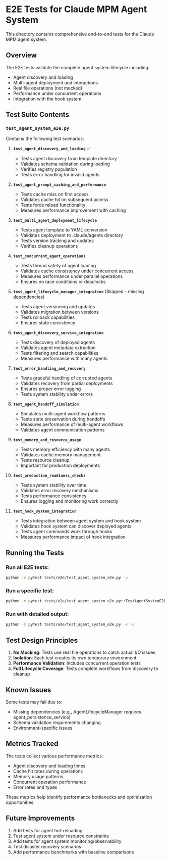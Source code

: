 # E2E Tests for Claude MPM Agent System

This directory contains comprehensive end-to-end tests for the Claude MPM agent system.

## Overview

The E2E tests validate the complete agent system lifecycle including:
- Agent discovery and loading
- Multi-agent deployment and interactions
- Real file operations (not mocked)
- Performance under concurrent operations
- Integration with the hook system

## Test Suite Contents

### `test_agent_system_e2e.py`

Contains the following test scenarios:

1. **`test_agent_discovery_and_loading`** ✅
   - Tests agent discovery from template directory
   - Validates schema validation during loading
   - Verifies registry population
   - Tests error handling for invalid agents

2. **`test_agent_prompt_caching_and_performance`**
   - Tests cache miss on first access
   - Validates cache hit on subsequent access
   - Tests force reload functionality
   - Measures performance improvement with caching

3. **`test_multi_agent_deployment_lifecycle`**
   - Tests agent template to YAML conversion
   - Validates deployment to .claude/agents directory
   - Tests version tracking and updates
   - Verifies cleanup operations

4. **`test_concurrent_agent_operations`**
   - Tests thread safety of agent loading
   - Validates cache consistency under concurrent access
   - Measures performance under parallel operations
   - Ensures no race conditions or deadlocks

5. **`test_agent_lifecycle_manager_integration`** (Skipped - missing dependencies)
   - Tests agent versioning and updates
   - Validates migration between versions
   - Tests rollback capabilities
   - Ensures state consistency

6. **`test_agent_discovery_service_integration`**
   - Tests discovery of deployed agents
   - Validates agent metadata extraction
   - Tests filtering and search capabilities
   - Measures performance with many agents

7. **`test_error_handling_and_recovery`**
   - Tests graceful handling of corrupted agents
   - Validates recovery from partial deployments
   - Ensures proper error logging
   - Tests system stability under errors

8. **`test_agent_handoff_simulation`**
   - Simulates multi-agent workflow patterns
   - Tests state preservation during handoffs
   - Measures performance of multi-agent workflows
   - Validates agent communication patterns

9. **`test_memory_and_resource_usage`**
   - Tests memory efficiency with many agents
   - Validates cache memory management
   - Tests resource cleanup
   - Important for production deployments

10. **`test_production_readiness_checks`**
    - Tests system stability over time
    - Validates error recovery mechanisms
    - Tests performance consistency
    - Ensures logging and monitoring work correctly

11. **`test_hook_system_integration`**
    - Tests integration between agent system and hook system
    - Validates hook system can discover deployed agents
    - Tests agent commands work through hooks
    - Measures performance impact of hook integration

## Running the Tests

### Run all E2E tests:
```bash
python -m pytest tests/e2e/test_agent_system_e2e.py -v
```

### Run a specific test:
```bash
python -m pytest tests/e2e/test_agent_system_e2e.py::TestAgentSystemE2E::test_agent_discovery_and_loading -v
```

### Run with detailed output:
```bash
python -m pytest tests/e2e/test_agent_system_e2e.py -v -s
```

## Test Design Principles

1. **No Mocking**: Tests use real file operations to catch actual I/O issues
2. **Isolation**: Each test creates its own temporary environment
3. **Performance Validation**: Includes concurrent operation tests
4. **Full Lifecycle Coverage**: Tests complete workflows from discovery to cleanup

## Known Issues

Some tests may fail due to:
- Missing dependencies (e.g., AgentLifecycleManager requires agent_persistence_service)
- Schema validation requirements changing
- Environment-specific issues

## Metrics Tracked

The tests collect various performance metrics:
- Agent discovery and loading times
- Cache hit rates during operations
- Memory usage patterns
- Concurrent operation performance
- Error rates and types

These metrics help identify performance bottlenecks and optimization opportunities.

## Future Improvements

1. Add tests for agent hot-reloading
2. Test agent system under resource constraints
3. Add tests for agent system monitoring/observability
4. Test disaster recovery scenarios
5. Add performance benchmarks with baseline comparisons